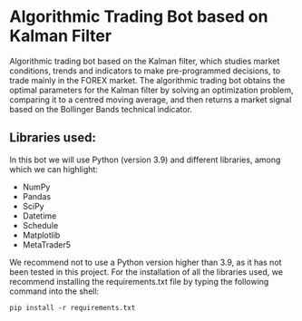 # Algorithmic Trading Bot based on Kalman Filter
Algorithmic trading bot based on the Kalman filter, which studies market conditions, trends and indicators to make pre-programmed decisions, to trade mainly in the FOREX market. The algorithmic trading bot obtains the optimal parameters for the Kalman filter by solving an optimization problem, comparing it to a centred moving average, and then returns a market signal based on the Bollinger Bands technical indicator.

## Libraries used:

In this bot we will use Python (version 3.9) and different libraries, among which we can highlight:

- NumPy
- Pandas
- SciPy
- Datetime
- Schedule
- Matplotlib
- MetaTrader5

We recommend not to use a Python version higher than 3.9, as it has not been tested in this project. For the installation of all the libraries used, we recommend installing the requirements.txt file by typing the following command into the shell:

```
pip install -r requirements.txt
```
